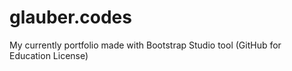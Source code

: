 # glauber.codes
 My currently portfolio made with Bootstrap Studio tool (GitHub for Education License)
